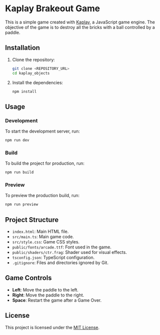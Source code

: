 # Kaplay Brakeout Game

This is a simple game created with [Kaplay](https://kaplay.dev/), a JavaScript game engine. The objective of the game is to destroy all the bricks with a ball controlled by a paddle.

## Installation

1. Clone the repository:
    ```sh
    git clone <REPOSITORY_URL>
    cd kaplay_objects
    ```

2. Install the dependencies:
    ```sh
    npm install
    ```

## Usage

### Development

To start the development server, run:
```sh
npm run dev
```

### Build

To build the project for production, run:
```sh
npm run build
```

### Preview

To preview the production build, run:
```sh
npm run preview
```

## Project Structure

- `index.html`: Main HTML file.
- `src/main.ts`: Main game code.
- `src/style.css`: Game CSS styles.
- `public/fonts/arcade.ttf`: Font used in the game.
- `public/shaders/ctr.frag`: Shader used for visual effects.
- `tsconfig.json`: TypeScript configuration.
- `.gitignore`: Files and directories ignored by Git.

## Game Controls

- **Left**: Move the paddle to the left.
- **Right**: Move the paddle to the right.
- **Space**: Restart the game after a Game Over.

## License

This project is licensed under the [MIT License](LICENSE).
